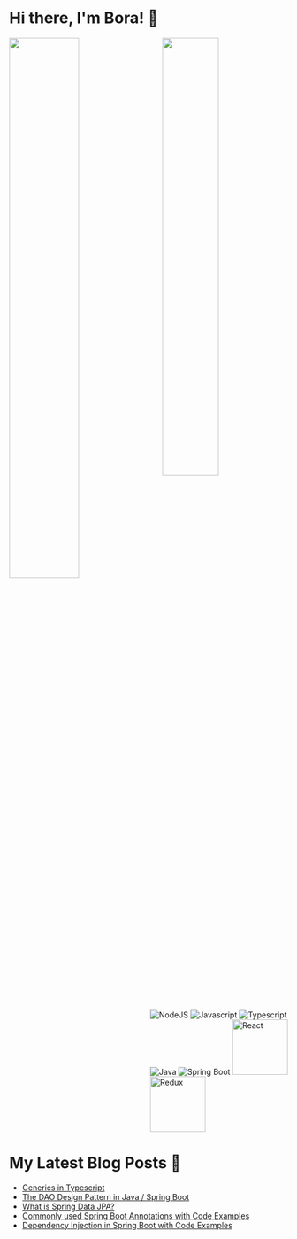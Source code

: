 # Hi there, I'm Bora! 👋

<img  align="left" width='50%' src ='https://github-readme-stats.vercel.app/api?username=BraveHeart-tex&show_icons=true&theme=radical'/>
<img  align="right" width='45%' src ='https://github-readme-stats.vercel.app/api/top-langs/?username=BraveHeart-tex&layout=compact'/>

<img  src='https://img.shields.io/badge/node.js-6DA55F?style=for-the-badge&logo=node.js&logoColor=white' alt='NodeJS'/>
<img  src='https://img.shields.io/badge/javascript-%23323330.svg?style=for-the-badge&logo=javascript&logoColor=%23F7DF1E' alt='Javascript'/>
<img src='https://img.shields.io/badge/typescript-%23007ACC.svg?style=for-the-badge&logo=typescript&logoColor=white' alt='Typescript'/>
<img src='https://img.shields.io/badge/java-FF0000?style=for-the-badge&logo=oracle&logoColor=white' alt='Java'/>
<img src="https://img.shields.io/badge/spring%20boot-6DA55F?style=for-the-badge&logo=spring&logoColor=white" alt="Spring Boot"/>



<img src='https://img.shields.io/badge/react-%2320232a.svg?style=for-the-badge&logo=react&logoColor=%2361DAFB)'  width='100px' alt='React'/>
<img src='https://img.shields.io/badge/redux-%23593d88.svg?style=for-the-badge&logo=redux&logoColor=white'  width='100px' alt='Redux'/>

# My Latest Blog Posts 📖

<!-- BLOG-POST-LIST:START -->
- [Generics in Typescript](https://dev.to/karaca19/generics-in-typescript-3hln)
- [The DAO Design Pattern in Java / Spring Boot](https://dev.to/karaca19/the-dao-design-pattern-in-java-spring-boot-2l8o)
- [What is Spring Data JPA?](https://dev.to/karaca19/what-is-spring-data-jpa-24nf)
- [Commonly used Spring Boot Annotations with Code Examples](https://dev.to/karaca19/commonly-used-spring-boot-annotations-with-code-examples-1ne)
- [Dependency Injection in Spring Boot with Code Examples](https://dev.to/karaca19/dependency-injection-in-spring-boot-with-code-examples-3119)
<!-- BLOG-POST-LIST:END -->
